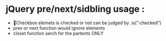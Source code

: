 # jQuery pre/next/sidbling usage : 
* Checkbox elemets is checked or not can be judged by .is(":checked")
* prev or next function would ignore <input type="hidden"> elements
* closet function sarch for the partents ONLY
